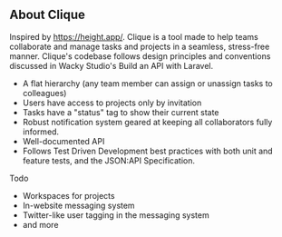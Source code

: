 

## About Clique

Inspired by https://height.app/. Clique is a tool made to help teams collaborate and manage tasks and projects in a seamless, stress-free manner. Clique's codebase follows design principles and conventions discussed in Wacky Studio's Build an API with Laravel. 

- A flat hierarchy (any team member can assign or unassign tasks to colleagues)
- Users have access to projects only by invitation
- Tasks have a "status" tag to show their current state
- Robust notification system geared at keeping all collaborators fully informed.
- Well-documented API
- Follows Test Driven Development best practices with both unit and feature tests, and the JSON:API Specification.

Todo

- Workspaces for projects
- In-website messaging system
- Twitter-like user tagging in the messaging system
- and more

